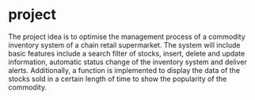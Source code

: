 # project
The project idea is to optimise the management process of a commodity inventory system of a chain retail supermarket. The system will include basic features include a search filter of stocks, insert, delete and update information, automatic status change of the inventory system and deliver alerts. Additionally, a function is implemented to display the data of the stocks sold in a certain length of time to show the popularity of the commodity.
